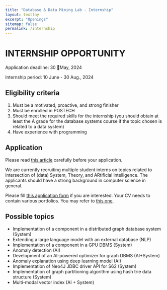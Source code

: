 ```yaml
---
title: "Database & Data Mining Lab - Internship"
layout: textlay
excerpt: "Openings"
sitemap: false
permalink: /internship
---
```


# INTERNSHIP OPPORTUNITY

Application deadline: 30 May, 2024

Internship period: 10 June - 30 Aug., 2024

## Eligibility criteria

1. Must be a motivated, proactive, and strong finisher
2. Must be enrolled in POSTECH
3. Should meet the required skills for the internship (you should obtain at least the A grade for the database systems course if the topic chosen is related to a data system)
4. Have experience with programming 

## Application

Please read [this article](https://m.blog.naver.com/lovehan/220388845800) carefully before your application. 

We are currently recruiting multiple student interns on topics related to intersection of (data) System, Theory, and ARtificial intelligence. The applicants should have a strong background in computer science in general. 

Please fill [this application form](https://forms.gle/iHyReV6YQNdivn3f8) if you are interested. Your CV needs to contain various portfolios. You may refer to [this one](https://drive.google.com/file/d/1Gp5sn2No38lE0JfZDO3HmLgvP2B7zEwb/view?usp=drive_link).

## Possible topics

- Implementation of a component in a distributed graph database system (System)
- Extending a large language model with an external database (NLP)
- Implementation of a component in a GPU DBMS (System)
- Anomaly detection (AI)
- Development of an AI-powered optimizer for graph DBMS (AI+System)
- Anomaly explanation using deep learning model (AI)
- Implementation of Neo4J JDBC driver API for S62 (System)
- Implementation of graph partitioning algorithm using hash trie data structure (System)
- Multi-modal vector index (AI + System)
